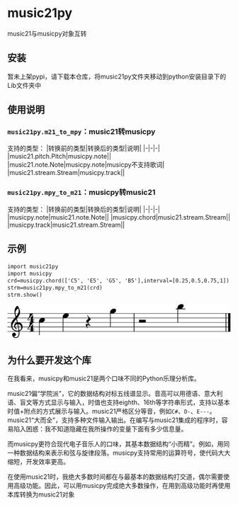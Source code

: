 # music21py
music21与musicpy对象互转

## 安装
暂未上架pypi，请下载本仓库，将music21py文件夹移动到python安装目录下的Lib文件夹中

## 使用说明
### `music21py.m21_to_mpy`：music21转musicpy
支持的类型：
|转换前的类型|转换后的类型|说明|
|-|-|-|
|music21.pitch.Pitch|musicpy.note||
|music21.note.Note|musicpy.note|musicpy不支持歌词|
|music21.stream.Stream|musicpy.track||

### `music21py.mpy_to_m21`：musicpy转music21
支持的类型：
|转换前的类型|转换后的类型|说明|
|-|-|-|
|musicpy.note|music21.note.Note||
|musicpy.chord|music21.stream.Stream||
|musicpy.track|music21.stream.Stream||

## 示例
```
import music21py
import musicpy
crd=musicpy.chord(['C5', 'E5', 'G5', 'B5'],interval=[0.25,0.5,0.75,1])
strm=music21py.mpy_to_m21(crd)
strm.show()
```
![](res/2021-09-24-13-06-26.jpg)

## 为什么要开发这个库
在我看来，musicpy和music21是两个口味不同的Python乐理分析库。

music21偏“学院派”，它的数据结构对标五线谱显示。音高可以用德语、意大利语、盲文等方式显示与输入，时值也支持eighth、16th等字符串形式，支持以基本时值+附点的方式展示与输入。music21严格区分等音，例如`C#`、`D-`、`E---`。music21“大而全”，支持多种文件输入输出。在编写与music21集成的程序时，容易陷入困惑：我不知道隐藏在我所操作的变量下面有多少信息量。

而musicpy更符合现代电子音乐人的口味，其基本数据结构“小而精”。例如，用同一种数据结构来表示和弦与旋律段落。musicpy支持常用的运算符号，使代码大大缩短，开发效率更高。

在使用music21时，我绝大多数时间都在与最基本的数据结构打交道，偶尔需要使用高级功能。因此，可以用musicpy完成绝大多数操作，在用到高级功能时再使用本库转换为music21对象